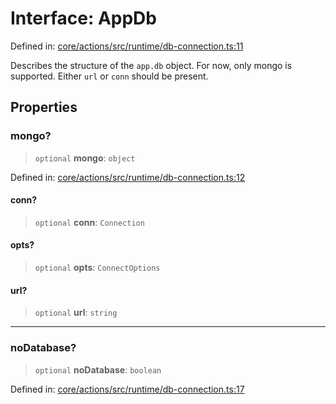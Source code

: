# Interface: AppDb

Defined in: [core/actions/src/runtime/db-connection.ts:11](https://github.com/LaWebcapsule/orbits/blob/c3df2928f71624e98d4040b83ec90f54b96915b0/core/actions/src/runtime/db-connection.ts#L11)

Describes the structure of the `app.db` object.
For now, only mongo is supported.
Either `url` or `conn` should be present.

## Properties

### mongo?

> `optional` **mongo**: `object`

Defined in: [core/actions/src/runtime/db-connection.ts:12](https://github.com/LaWebcapsule/orbits/blob/c3df2928f71624e98d4040b83ec90f54b96915b0/core/actions/src/runtime/db-connection.ts#L12)

#### conn?

> `optional` **conn**: `Connection`

#### opts?

> `optional` **opts**: `ConnectOptions`

#### url?

> `optional` **url**: `string`

***

### noDatabase?

> `optional` **noDatabase**: `boolean`

Defined in: [core/actions/src/runtime/db-connection.ts:17](https://github.com/LaWebcapsule/orbits/blob/c3df2928f71624e98d4040b83ec90f54b96915b0/core/actions/src/runtime/db-connection.ts#L17)
